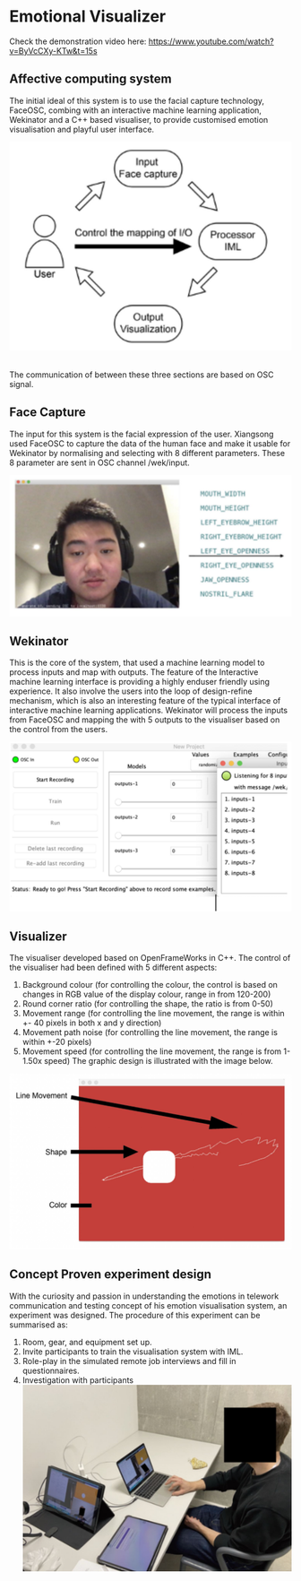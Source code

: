 # Emotional Visualizer

Check the demonstration video here: https://www.youtube.com/watch?v=ByVcCXy-KTw&t=15s
## Affective computing system
The initial ideal of this system is to use the facial capture technology, FaceOSC, combing with an
interactive machine learning application, Wekinator and a C++ based visualiser, to provide
customised emotion visualisation and playful user interface. 

![System map](system_map.JPG)

<br />
The communication of between these three sections are based on OSC signal. 


## Face Capture
The input for this system is the facial expression of the user. Xiangsong used FaceOSC to capture
the data of the human face and make it usable for Wekinator by normalising and selecting with 8
different parameters. These 8 parameter are sent in OSC channel /wek/input.

![Input](INPUT.JPG)
## Wekinator
This is the core of the system, that used a machine learning model to process inputs and map
with outputs. The feature of the Interactive machine learning interface is providing a highly enduser friendly using experience. It also involve the users into the loop of design-refine mechanism,
which is also an interesting feature of the typical interface of interactive machine learning
applications.
Wekinator will process the inputs from FaceOSC and mapping the with 5 outputs to the visualiser
based on the control from the users.


![Wekinator interface](Wekinator.JPG)

## Visualizer
The visualiser developed based on OpenFrameWorks in C++.
The control of the visualiser had been defined with 5 different aspects:
1. Background colour (for controlling the colour, the control is based on changes in RGB
value of the display colour, range in from 120-200)
2. Round corner ratio (for controlling the shape, the ratio is from 0-50)
3. Movement range (for controlling the line movement, the range is within +- 40 pixels in
both x and y direction)
4. Movement path noise (for controlling the line movement, the range is within +-20 pixels)
5. Movement speed (for controlling the line movement, the range is from 1-1.50x speed)
The graphic design is illustrated with the image below.

![Graphic design](Graphic.JPG)

## Concept Proven experiment design
With the curiosity and passion in understanding the emotions in telework communication and
testing concept of his emotion visualisation system, an experiment was designed.
The procedure of this experiment can be summarised as:
1. Room, gear, and equipment set up.
2. Invite participants to train the visualisation system with IML.
3. Role-play in the simulated remote job interviews and fill in questionnaires.
4. Investigation with participants
![Study Setup](setup.JPG)
